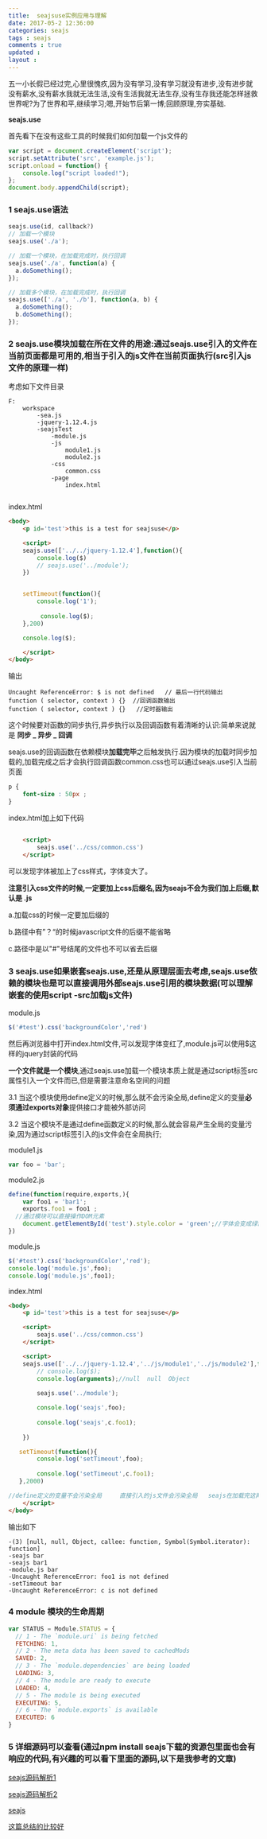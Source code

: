 ```yaml
---
title:  seajsuse实例应用与理解
date: 2017-05-2 12:36:00
categories: seajs
tags : seajs
comments : true 
updated : 
layout : 
---
```


五一小长假已经过完,心里很愧疚,因为没有学习,没有学习就没有进步,没有进步就没有薪水,没有薪水我就无法生活,没有生活我就无法生存,没有生存我还能怎样拯救世界呢?为了世界和平,继续学习;嗯,开始节后第一博;回顾原理,夯实基础.

**seajs.use**

首先看下在没有这些工具的时候我们如何加载一个js文件的

```javascript
var script = document.createElement('script');
script.setAttribute('src', 'example.js');
script.onload = function() {
    console.log("script loaded!");
};
document.body.appendChild(script);
```

### 1 seajs.use语法

```javascript
seajs.use(id, callback?)
// 加载一个模块
seajs.use('./a');

// 加载一个模块，在加载完成时，执行回调
seajs.use('./a', function(a) {
  a.doSomething();
});

// 加载多个模块，在加载完成时，执行回调
seajs.use(['./a', './b'], function(a, b) {
  a.doSomething();
  b.doSomething();
});
```

### 2 seajs.use模块加载在所在文件的用途:通过seajs.use引入的文件在当前页面都是可用的,相当于引入的js文件在当前页面执行(src引入js文件的原理一样)

考虑如下文件目录

```
F:
	workspace
		-sea.js
		-jquery-1.12.4.js
		-seajsTest
			-module.js
			-js
				module1.js
				module2.js
			-css
				common.css
			-page
				index.html
						
```

index.html

```html
<body>
    <p id='test'>this is a test for seajsuse</p>

    <script>
    seajs.use(['../../jquery-1.12.4'],function(){
        console.log($)
        // seajs.use('../module');
    })


    setTimeout(function(){
        console.log('1');
        
         console.log($);
    },200)

    console.log($);

    </script>
</body>
```

输出

```
Uncaught ReferenceError: $ is not defined   // 最后一行代码输出
function ( selector, context ) {}  //回调函数输出
function ( selector, context ) {}	//定时器输出
```

这个时候要对函数的同步执行,异步执行以及回调函数有着清晰的认识:简单来说就是   **同步 _ 异步 _ 回调**

seajs.use的回调函数在依赖模块**加载完毕**之后触发执行.因为模块的加载时同步加载的,加载完成之后才会执行回调函数common.css也可以通过seajs.use引入当前页面

```css
p {
    font-size : 50px ;
}
```

index.html加上如下代码

```html

    <script>
        seajs.use('../css/common.css')
    </script>
```

可以发现字体被加上了css样式，字体变大了。

**注意引入css文件的时候,一定要加上css后缀名,因为seajs不会为我们加上后缀,默认是  .js**

a.加载css的时候一定要加后缀的

b.路径中有”？“的时候javascript文件的后缀不能省略

c.路径中是以"#"号结尾的文件也不可以省去后缀

### 3 seajs.use如果嵌套seajs.use,还是从原理层面去考虑,seajs.use依赖的模块也是可以直接调用外部seajs.use引用的模块数据(可以理解嵌套的使用script -src加载js文件)

module.js

```javascript
$('#test').css('backgroundColor','red')
```

然后再浏览器中打开index.html文件,可以发现字体变红了,module.js可以使用$这样的jquery封装的代码

**一个文件就是一个模块**,通过seajs.use加载一个模块本质上就是通过script标签src属性引入一个文件而已,但是需要注意命名空间的问题

3.1 当这个模块使用define定义的时候,那么就不会污染全局,define定义的变量**必须通过exports对象**提供接口才能被外部访问

3.2 当这个模块不是通过define函数定义的时候,那么就会容易产生全局的变量污染,因为通过script标签引入的js文件会在全局执行;

module1.js

```javascript
var foo = 'bar';
```

module2.js

```javascript
define(function(require,exports,){
    var foo1 = 'bar1';
    exports.foo1 = foo1 ;
  //通过模块可以直接操作DOM元素
    document.getElementById('test').style.color = 'green';//字体会变成绿色
})
```

module.js

```javascript
$('#test').css('backgroundColor','red');
console.log('module.js',foo);
console.log('module.js',foo1);
```

index.html

```html
<body>
    <p id='test'>this is a test for seajsuse</p>

    <script>
        seajs.use('../css/common.css')
    </script>

    <script>
    seajs.use(['../../jquery-1.12.4','../js/module1','../js/module2'],function(a,b,c){
        // console.log($);
        console.log(arguments);//null  null  Object
        
        seajs.use('../module');

        console.log('seajs',foo);
        
        console.log('seajs',c.foo1);
        
    })

   setTimeout(function(){
        console.log('setTimeout',foo);
    
        console.log('setTimeout',c.foo1);
   },2000)

//define定义的变量不会污染全局     直接引入的js文件会污染全局   seajs在加载完这两种文件之后，都会执行所加载的文件
    </script>
</body>
```

输出如下

```
-(3) [null, null, Object, callee: function, Symbol(Symbol.iterator): function]
-seajs bar
-seajs bar1
-module.js bar
-Uncaught ReferenceError: foo1 is not defined
-setTimeout bar
-Uncaught ReferenceError: c is not defined
```

### 4 module  模块的生命周期

```javascript
var STATUS = Module.STATUS = {
  // 1 - The `module.uri` is being fetched
  FETCHING: 1,
  // 2 - The meta data has been saved to cachedMods
  SAVED: 2,
  // 3 - The `module.dependencies` are being loaded
  LOADING: 3,
  // 4 - The module are ready to execute
  LOADED: 4,
  // 5 - The module is being executed
  EXECUTING: 5,
  // 6 - The `module.exports` is available
  EXECUTED: 6
}
```

### 5 详细源码可以查看(通过npm install seajs下载的资源包里面也会有响应的代码,有兴趣的可以看下里面的源码,以下是我参考的文章)

[seajs源码解析1](https://segmentfault.com/a/1190000000471722)

[seajs源码解析2](http://www.codeceo.com/article/javascript-seajs.html)

[seajs](https://segmentfault.com/a/1190000000354302)

[这篇总结的比较好](http://www.cnblogs.com/jfmblog/p/5650979.html)